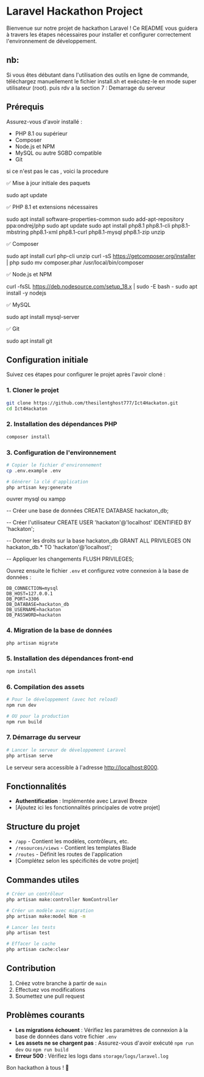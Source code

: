# Laravel Hackathon Project

Bienvenue sur notre projet de hackathon Laravel ! Ce README vous guidera à travers les étapes nécessaires pour installer et configurer correctement l'environnement de développement.

## nb:

Si vous êtes débutant dans l'utilisation des outils en ligne de commande, téléchargez manuellement le fichier install.sh et exécutez-le en mode super utilisateur (root). puis rdv a la section 7 : Demarrage du serveur


## Prérequis

Assurez-vous d'avoir installé :
- PHP 8.1 ou supérieur
- Composer
- Node.js et NPM
- MySQL ou autre SGBD compatible
- Git

si ce n'est pas le cas , voici la procedure

✅ Mise à jour initiale des paquets

sudo apt update

✅ PHP 8.1 et extensions nécessaires

sudo apt install software-properties-common
sudo add-apt-repository ppa:ondrej/php
sudo apt update
sudo apt install php8.1 php8.1-cli php8.1-mbstring php8.1-xml php8.1-curl php8.1-mysql php8.1-zip unzip

✅ Composer

sudo apt install curl php-cli unzip
curl -sS https://getcomposer.org/installer | php
sudo mv composer.phar /usr/local/bin/composer

✅ Node.js et NPM

curl -fsSL https://deb.nodesource.com/setup_18.x | sudo -E bash -
sudo apt install -y nodejs

✅ MySQL

sudo apt install mysql-server

✅ Git

sudo apt install git


## Configuration initiale

Suivez ces étapes pour configurer le projet après l'avoir cloné :

### 1. Cloner le projet

```bash
git clone https://github.com/thesilentghost777/Ict4Hackaton.git
cd Ict4Hackaton
```

### 2. Installation des dépendances PHP

```bash
composer install
```

### 3. Configuration de l'environnement

```bash
# Copier le fichier d'environnement
cp .env.example .env

# Générer la clé d'application
php artisan key:generate
```
ouvrer mysql ou xampp

-- Créer une base de données
CREATE DATABASE hackaton_db;

-- Créer l'utilisateur
CREATE USER 'hackaton'@'localhost' IDENTIFIED BY 'hackaton';

-- Donner les droits sur la base hackaton_db
GRANT ALL PRIVILEGES ON hackaton_db.* TO 'hackaton'@'localhost';

-- Appliquer les changements
FLUSH PRIVILEGES;


Ouvrez ensuite le fichier `.env` et configurez votre connexion à la base de données :

```
DB_CONNECTION=mysql
DB_HOST=127.0.0.1
DB_PORT=3306
DB_DATABASE=hackaton_db
DB_USERNAME=hackaton
DB_PASSWORD=hackaton
```

### 4. Migration de la base de données

```bash
php artisan migrate
```

### 5. Installation des dépendances front-end

```bash
npm install
```

### 6. Compilation des assets

```bash
# Pour le développement (avec hot reload)
npm run dev

# OU pour la production
npm run build
```

### 7. Démarrage du serveur

```bash
# Lancer le serveur de développement Laravel
php artisan serve
```

Le serveur sera accessible à l'adresse [http://localhost:8000](http://localhost:8000).

## Fonctionnalités

- **Authentification** : Implémentée avec Laravel Breeze
- [Ajoutez ici les fonctionnalités principales de votre projet]

## Structure du projet

- `/app` - Contient les modèles, contrôleurs, etc.
- `/resources/views` - Contient les templates Blade
- `/routes` - Définit les routes de l'application
- [Complétez selon les spécificités de votre projet]

## Commandes utiles

```bash
# Créer un contrôleur
php artisan make:controller NomController

# Créer un modèle avec migration
php artisan make:model Nom -m

# Lancer les tests
php artisan test

# Effacer le cache
php artisan cache:clear
```

## Contribution

1. Créez votre branche à partir de `main`
2. Effectuez vos modifications
3. Soumettez une pull request

## Problèmes courants

- **Les migrations échouent** : Vérifiez les paramètres de connexion à la base de données dans votre fichier `.env`
- **Les assets ne se chargent pas** : Assurez-vous d'avoir exécuté `npm run dev` ou `npm run build`
- **Erreur 500** : Vérifiez les logs dans `storage/logs/laravel.log`

Bon hackathon à tous ! 🚀